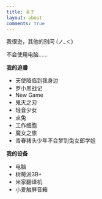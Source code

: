 ```yaml
---
title: 关于
layout: about
comments: true
---
```

我很逊，其他的别问 (ノ_＜)

不会使用电脑……

**我的追番**

* 天使降临到我身边
* 罗小黑战记
* New Game
* 鬼灭之刃
* 轻音少女
* 点兔[](https://www.bilibili.com/bangumi/play/ss34230/)[](https://www.bilibili.com/bangumi/play/ss34230/)
* 工作细胞
* 魔女之旅
* 青春猪头少年不会梦到兔女郎学姐

**我的设备**

* 电脑
* 树莓派3B+
* 米家翻译机
* 小爱触屏音箱